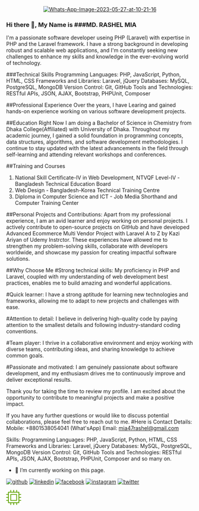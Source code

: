 <div style="text-align:center;">
<a href="https://ibb.co/JnTnxPb"><img width="50%" height="200px" src="https://i.ibb.co/JnTnxPb/Whats-App-Image-2023-05-27-at-10-21-16.jpg" alt="Whats-App-Image-2023-05-27-at-10-21-16" border="0"></a>
</div>

### Hi there 👋, My Name is ###MD. RASHEL MIA
I'm a passionate software developer useing PHP (Laravel) with expertise in PHP and the Laravel framework. I have a strong background in developing robust and scalable web applications, and I'm constantly seeking new challenges to enhance my skills and knowledge in the ever-evolving world of technology.

###Technical Skills
Programming Languages: PHP, JavaScript, Python, HTML, CSS
Frameworks and Libraries: Laravel, jQuery
Databases: MySQL, PostgreSQL, MongoDB
Version Control: Git, GitHub
Tools and Technologies: RESTful APIs, JSON, AJAX, Bootstrap, PHPUnit, Composer

##Professional Experience
Over the years, I have Learing and  gained hands-on experience working on various software development projects.

##Education
Right Now I am doing  a Bachelor of Science in Chemistry from Dhaka College(Affiliated) with University of Dhaka. Throughout my academic journey, I gained a solid foundation in programming concepts, data structures, algorithms, and software development methodologies. I continue to stay updated with the latest advancements in the field through self-learning and attending relevant workshops and conferences.

##Training and Courses
01. National Skill Certificate-IV in Web Development, NTVQF Level-IV -Bangladesh Technical Education Board
02. Web Design - Bangladesh-Korea Technical Training Centre
03. Diploma in Computer Science and ICT - Job Media Shorthand and Computer Training Center

##Personal Projects and Contributions:
Apart from my professional experience, I am an avid learner and enjoy working on personal projects. I actively contribute to open-source projects on GitHub and have developed Advanced Ecommerce Multi Vendor Project  with Laravel A to Z by Kazi Ariyan of Udemy Instrctor. 
These experiences have allowed me to strengthen my problem-solving skills, collaborate with developers worldwide, and showcase my passion for creating impactful software solutions.


##Why Choose Me
#Strong technical skills: 
My proficiency in PHP and Laravel, coupled with my understanding of web development best practices, enables me to build amazing and wonderful applications.

#Quick learner: 
I have a strong aptitude for learning new technologies and frameworks, allowing me to adapt to new projects and challenges with ease.


#Attention to detail: 
I believe in delivering high-quality code by paying attention to the smallest details and following industry-standard coding conventions.


#Team player: 
I thrive in a collaborative environment and enjoy working with diverse teams, contributing ideas, and sharing knowledge to achieve common goals.


#Passionate and motivated: 
I am genuinely passionate about software development, and my enthusiasm drives me to continuously improve and deliver exceptional results.

Thank you for taking the time to review my profile. I am excited about the opportunity to contribute to meaningful projects and make a positive impact. 

If you have any further questions or would like to discuss potential collaborations, please feel free to reach out to me.
#Here is Contact Details:
Mobile: +8801538054041 (What'sApp)
Email: mia47rashel@gmail.com


Skills: Programming Languages: PHP, JavaScript, Python, HTML, CSS Frameworks and Libraries: Laravel, jQuery Databases: MySQL, PostgreSQL, MongoDB Version Control: Git, GitHub Tools and Technologies: RESTful APIs, JSON, AJAX, Bootstrap, PHPUnit, Composer and so many on.

- 🔭 I’m currently working on this page. 


[<img src='https://cdn.jsdelivr.net/npm/simple-icons@3.0.1/icons/github.svg' alt='github' height='40'>](https://github.com/https://github.com/MDRASHELMIA)  [<img src='https://cdn.jsdelivr.net/npm/simple-icons@3.0.1/icons/linkedin.svg' alt='linkedin' height='40'>](https://www.linkedin.com/in/https://www.linkedin.com/in/mdargentum/)  [<img src='https://cdn.jsdelivr.net/npm/simple-icons@3.0.1/icons/facebook.svg' alt='facebook' height='40'>](https://www.facebook.com/https://www.facebook.com/profile.php?id=100074386690728)  [<img src='https://cdn.jsdelivr.net/npm/simple-icons@3.0.1/icons/instagram.svg' alt='instagram' height='40'>](https://www.instagram.com/https://instagram.com/mdargentum?igshid=ZDc4ODBmNjlmNQ==/)  [<img src='https://cdn.jsdelivr.net/npm/simple-icons@3.0.1/icons/twitter.svg' alt='twitter' height='40'>](https://twitter.com/https://twitter.com/MdArgentum?t=DnFQ2RtgHRVLkr9o5Sk6pA&s=09)  

<a href='https://docs.github.com/en/developers'><img src='https://raw.githubusercontent.com/acervenky/animated-github-badges/master/assets/devbadge.gif' width='40' height='40'></a> 
  


